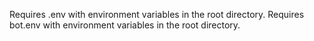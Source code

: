 Requires .env with environment variables in the root directory.
Requires bot.env with environment variables in the root directory.